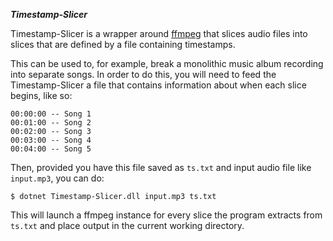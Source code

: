 ***Timestamp-Slicer***

Timestamp-Slicer is a wrapper around [ffmpeg][1] that slices audio files into slices that are 
defined by a file containing timestamps. 

This can be used to, for example, break a monolithic music album recording into separate songs.
In order to do this, you will need to feed the Timestamp-Slicer a file that contains information
about when each slice begins, like so:

    00:00:00 -- Song 1
	00:01:00 -- Song 2
    00:02:00 -- Song 3
    00:03:00 -- Song 4
	00:04:00 -- Song 5

Then, provided you have this file saved as `ts.txt` and input audio file like `input.mp3`, you can do: 

    $ dotnet Timestamp-Slicer.dll input.mp3 ts.txt

This will launch a ffmpeg instance for every slice the program extracts from `ts.txt` and place output in the current
working directory. 


[1]:https://github.com/FFmpeg/FFmpeg